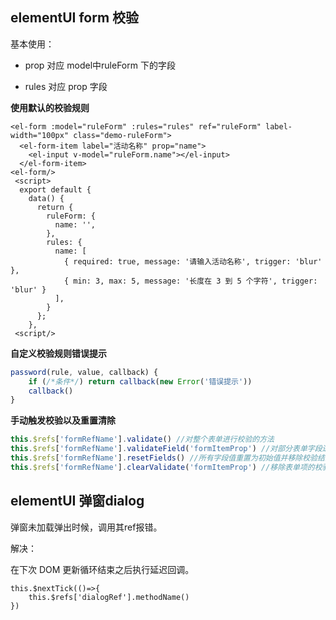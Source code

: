 ## elementUI form 校验

基本使用：

- prop 对应 model中ruleForm 下的字段

- rules 对应 prop 字段

**使用默认的校验规则**

```vue
<el-form :model="ruleForm" :rules="rules" ref="ruleForm" label-width="100px" class="demo-ruleForm">
  <el-form-item label="活动名称" prop="name">
    <el-input v-model="ruleForm.name"></el-input>
  </el-form-item>
<el-form/>
 <script>
  export default {
    data() {
      return {
        ruleForm: {
          name: '',
        },
        rules: {
          name: [
            { required: true, message: '请输入活动名称', trigger: 'blur' },
            { min: 3, max: 5, message: '长度在 3 到 5 个字符', trigger: 'blur' }
          ],
        }
      };
    },
 <script/>

```



**自定义校验规则错误提示**

```js
password(rule, value, callback) { 
	if (/*条件*/) return callback(new Error('错误提示'))
	callback()
}
```



**手动触发校验以及重置清除**

```js
this.$refs['formRefName'].validate() //对整个表单进行校验的方法
this.$refs['formRefName'].validateField('formItemProp') //对部分表单字段进行校验的方法
this.$refs['formRefName'].resetFields() //所有字段值重置为初始值并移除校验结果
this.$refs['formRefName'].clearValidate('formItemProp') //移除表单项的校验结果。不传值为移除所有
```

## elementUI 弹窗dialog

弹窗未加载弹出时候，调用其ref报错。

解决：

在下次 DOM 更新循环结束之后执行延迟回调。

```vue
this.$nextTick(()=>{
	this.$refs['dialogRef'].methodName()
})
```



